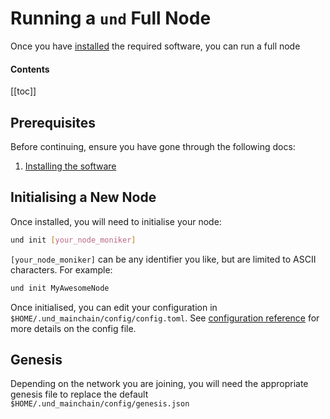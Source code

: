 # Running a `und` Full Node

Once you have [installed](../software/installation.md) the required software, you can run a full node

#### Contents

[[toc]]

## Prerequisites

Before continuing, ensure you have gone through the following docs:

1. [Installing the software](../software/installation.md)

## Initialising a New Node

Once installed, you will need to initialise your node:

```bash
und init [your_node_moniker]
```

`[your_node_moniker]` can be any identifier you like, but are limited to ASCII characters. For example:

```bash
und init MyAwesomeNode
```

Once initialised, you can edit your configuration in `$HOME/.und_mainchain/config/config.toml`. See [configuration reference](../software/und-mainchain-config-ref.md) for more details on the config file.

## Genesis

Depending on the network you are joining, you will need the appropriate genesis file to replace the default `$HOME/.und_mainchain/config/genesis.json`
